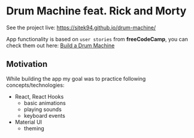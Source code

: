 # Drum Machine feat. Rick and Morty

See the project live: https://sitek94.github.io/drum-machine/

App functionality is based on `user stories` from **freeCodeCamp**, you can check them out here: [Build a Drum Machine](https://www.freecodecamp.org/learn/front-end-libraries/front-end-libraries-projects/build-a-drum-machine)

## Motivation
While building the app my goal was to practice following concepts/technologies:
* React, React Hooks
  * basic animations
  * playing sounds
  * keyboard events
* Material UI
  * theming
